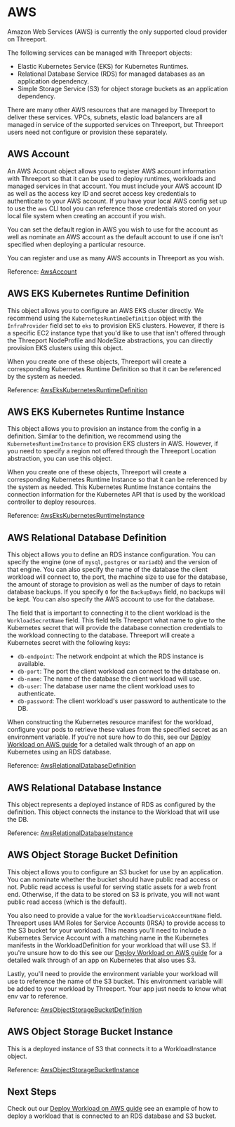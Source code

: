 # AWS

Amazon Web Services (AWS) is currently the only supported cloud provider on
Threeport.

The following services can be managed with Threeport objects:

* Elastic Kubernetes Service (EKS) for Kubernetes Runtimes.
* Relational Database Service (RDS) for managed databases as an application
  dependency.
* Simple Storage Service (S3) for object storage buckets as an application
  dependency.

There are many other AWS resources that are managed by Threeport to deliver these
services.  VPCs, subnets, elastic load balancers are all managed in service of
the supported services on Threeport, but Threeport users need not configure or
provision these separately.

## AWS Account

An AWS Account object allows you to register AWS account information with
Threeport so that it can be used to deploy runtimes, workloads and managed
services in that account.  You must include your AWS account ID as well as the
access key ID and secret access key credentials to authenticate to your AWS
account.  If you have your local AWS config set up to use the `aws` CLI tool you
can reference those credentials stored on your local file system when creating an
account if you wish.

You can set the default region in AWS you wish to use for the account as well as
nominate an AWS account as the default account to use if one isn't specified
when deploying a particular resource.

You can register and use as many AWS accounts in Threeport as you wish.

Reference:
[AwsAccount](https://pkg.go.dev/github.com/threeport/threeport/pkg/api/v0#AwsAccount)

## AWS EKS Kubernetes Runtime Definition

This object allows you to configure an AWS EKS cluster directly.  We recommend
using the `KubernetesRuntimeDefinition` object with the `InfraProvider` field
set to `eks` to provision EKS clusters.  However, if there is a specific EC2
instance type that you'd like to use that isn't offered through the Threeport
NodeProfile and NodeSize abstractions, you can directly provision EKS clusters
using this object.

When you create one of these objects, Threeport will create a corresponding
Kubernetes Runtime Definition so that it can be referenced by the system as
needed.

Reference:
[AwsEksKubernetesRuntimeDefinition](https://pkg.go.dev/github.com/threeport/threeport/pkg/api/v0#AwsEksKubernetesRuntimeDefinition)

## AWS EKS Kubernetes Runtime Instance

This object allows you to provision an instance from the config in a definition.
Similar to the definition, we recommend using the `KubernetesRuntimeInstance` to
provision EKS clusters in AWS.  However, if you need to specify a region not
offered through the Threeport Location abstraction, you can use this object.

When you create one of these objects, Threeport will create a corresponding
Kubernetes Runtime Instance so that it can be referenced by the system as
needed.  This Kubernetes Runtime Instance contains the connection information
for the Kubernetes API that is used by the workload controller to deploy
resources.

Reference:
[AwsEksKubernetesRuntimeInstance](https://pkg.go.dev/github.com/threeport/threeport/pkg/api/v0#AwsEksKubernetesRuntimeInstance)

## AWS Relational Database Definition

This object allows you to define an RDS instance configuration.  You can specify
the engine (one of `mysql`, `postgres` or `mariadb`) and the version of that
engine.  You can also specify the name of the database the client workload will
connect to, the port, the machine size to use for the database, the amount of
storage to provision as well as the number of days to retain database backups.
If you specify `0` for the `BackupDays` field, no backups will be kept.  You can
also specify the AWS account to use for the database.

The field that is important to connecting it to the client workload is the
`WorkloadSecretName` field.  This field tells Threeport what name to give to the
Kubernetes secret that will provide the database connection credentials to the
workload connecting to the database.  Threeport will create a Kubernetes
secret with the following keys:

* `db-endpoint`: The network endpoint at which the RDS instance is available.
* `db-port`: The port the client workload can connect to the database on.
* `db-name`: The name of the database the client workload will use.
* `db-user`: The database user name the client workload uses to authenticate.
* `db-password`: The client workload's user password to authenticate to the DB.

When constructing the Kubernetes resource manifest for the workload, configure
your pods to retrieve these values from the specified secret as an environment
variable.  If you're not sure how to do this, see our [Deploy Workload on AWS
guide](../../workloads/deploy-workload-aws) for a detailed walk through of an app
on Kubernetes using an RDS database.

Reference:
[AwsRelationalDatabaseDefinition](https://pkg.go.dev/github.com/threeport/threeport/pkg/api/v0#AwsRelationalDatabaseDefinition)

## AWS Relational Database Instance

This object represents a deployed instance of RDS as configured by the
definition.  This object connects the instance to the Workload that will use the
DB.

Reference:
[AwsRelationalDatabaseInstance](https://pkg.go.dev/github.com/threeport/threeport/pkg/api/v0#AwsRelationalDatabaseInstance)

## AWS Object Storage Bucket Definition

This object allows you to configure an S3 bucket for use by an application.  You
can nominate whether the bucket should have public read access or not.  Public
read access is useful for serving static assets for a web front end.  Otherwise,
if the data to be stored on S3 is private, you will not want public read access
(which is the default).

You also need to provide a value for the `WorkloadServiceAccountName` field.
Threeport uses IAM Roles for Service Accounts (IRSA) to provide access to the S3
bucket for your workload.  This means you'll need to include a Kubernetes
Service Account with a matching name in the Kubernetes manifests in the
WorkloadDefinition for your workload that will use S3.  If you're unsure how to
do this see our [Deploy Workload on AWS
guide](../../workloads/deploy-workload-aws) for a detailed walk through of an app
on Kubernetes that also uses S3.

Lastly, you'll need to provide the environment variable your workload will use
to reference the name of the S3 bucket.  This environment variable will be added
to your workload by Threeport.  Your app just needs to know what env var to
reference.

Reference:
[AwsObjectStorageBucketDefinition](https://pkg.go.dev/github.com/threeport/threeport/pkg/api/v0#AwsObjectStorageBucketDefinition)

## AWS Object Storage Bucket Instance

This is a deployed instance of S3 that connects it to a WorkloadInstance object.

Reference:
[AwsObjectStorageBucketInstance](https://pkg.go.dev/github.com/threeport/threeport/pkg/api/v0#AwsObjectStorageBucketInstance)

## Next Steps

Check out our [Deploy Workload on AWS guide](../../workloads/deploy-workload-aws)
see an example of how to deploy a workload that is connected to an RDS database
and S3 bucket.

